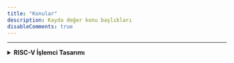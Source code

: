 ```yaml
---
title: "Konular"
description: Kayda değer konu başlıkları
disableComments: true
---
```


---

<details>
<summary><b>RISC-V İşlemci Tasarımı</b></summary>

* [RISC-V İşlemci Tasarımı - Bölüm 1: Matrak](/posts/riscv-1)
* [RISC-V İşlemci Tasarımı - Bölüm 2: Dallanma ve Kaydırma Buyrukları](/posts/riscv-2)
* [RISC-V İşlemci Tasarımı - Bölüm 3: Atlama Buyrukları ve U-type Buyruklar](/posts/riscv-3)
* [RISC-V İşlemci Tasarımı - Bölüm 4: Load ve Store Buyrukları](/posts/riscv-4)
* [RISC-V İşlemci Tasarımı - Bölüm 5: Çevrebirimler ve C Kütüphanesi](/posts/riscv-5)

</details>
